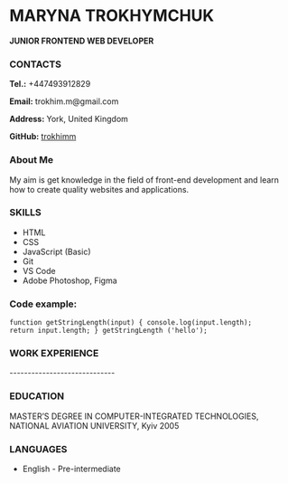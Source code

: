 <h1>MARYNA TROKHYMCHUK</h1>
<b>JUNIOR FRONTEND WEB DEVELOPER</b>
		
							
<h3>CONTACTS</h3>
	
<p><b>Tel.:</b> +447493912829</p>
<p><b>Email:</b> trokhim.m@gmail.com</p>
<p><b>Address:</b> York, United Kingdom</p>
<p><b>GitHub:</b> <a href="https://github.com/trokhimm" target="_blank">trokhimm</a></p>


<h3>About Me</h3>
My aim is get knowledge in the field of front-end development and learn how to create quality websites and applications.

		
<h3>SKILLS</h3>
<ul>
  <li>HTML</li>
  <li>CSS</li>
  <li>JavaScript (Basic)</li>
  <li>Git</li>
  <li>VS Code</li>
  <li>Adobe Photoshop, Figma</li>
</ul>


<h3>Code example:</h3>

<code>function getStringLength(input) {
   console.log(input.length);
   return input.length;
}
getStringLength ('hello');</code>


<h3>WORK EXPERIENCE</h3>
-----------------------------
<h3>EDUCATION</h3>	
		
MASTER’S DEGREE IN COMPUTER-INTEGRATED TECHNOLOGIES, NATIONAL AVIATION UNIVERSITY, Kyiv	2005	
		

<h3>LANGUAGES</h3>
<ul>
  <li>English - Pre-intermediate</li>
</ul>

		

		

